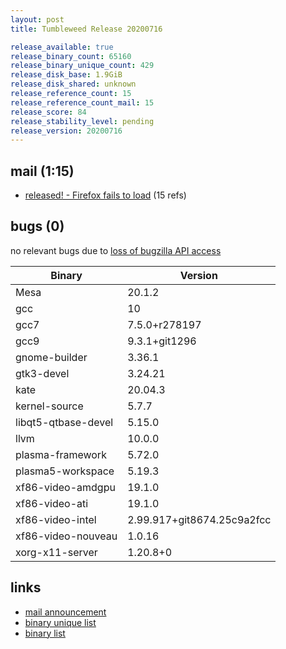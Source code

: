 ```yaml
---
layout: post
title: Tumbleweed Release 20200716

release_available: true
release_binary_count: 65160
release_binary_unique_count: 429
release_disk_base: 1.9GiB
release_disk_shared: unknown
release_reference_count: 15
release_reference_count_mail: 15
release_score: 84
release_stability_level: pending
release_version: 20200716
---
```


## mail (1:15)

- [released! - Firefox fails to load](https://lists.opensuse.org/opensuse-factory/2020-07/msg00343.html) (15 refs)

## bugs (0)

<!--more-->

no relevant bugs due to [loss of bugzilla API access](https://bugzilla.opensuse.org/show_bug.cgi?id=1157722)

Binary | Version
--- | ---
Mesa | 20.1.2
gcc | 10
gcc7 | 7.5.0+r278197
gcc9 | 9.3.1+git1296
gnome-builder | 3.36.1
gtk3-devel | 3.24.21
kate | 20.04.3
kernel-source | 5.7.7
libqt5-qtbase-devel | 5.15.0
llvm | 10.0.0
plasma-framework | 5.72.0
plasma5-workspace | 5.19.3
xf86-video-amdgpu | 19.1.0
xf86-video-ati | 19.1.0
xf86-video-intel | 2.99.917+git8674.25c9a2fcc
xf86-video-nouveau | 1.0.16
xorg-x11-server | 1.20.8+0

## links

- [mail announcement](https://lists.opensuse.org/opensuse-factory/2020-07/msg00326.html)
- [binary unique list](http://download.opensuse.org/history/20200716/rpm.unique.list)
- [binary list](http://download.opensuse.org/history/20200716/rpm.list)
